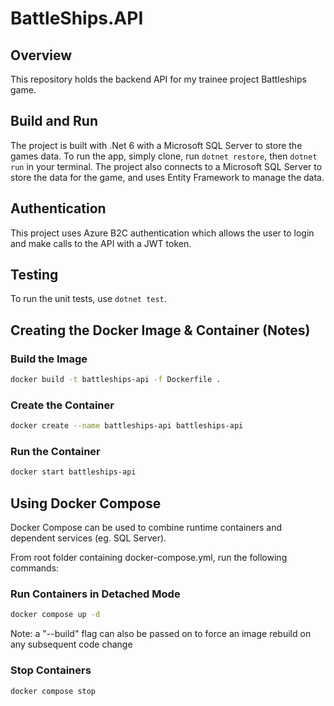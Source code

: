 # BattleShips.API

## Overview

This repository holds the backend API for my trainee project Battleships game.

## Build and Run

The project is built with .Net 6 with a Microsoft SQL Server to store the games data. To
run the app, simply clone, run `dotnet restore`, then `dotnet run` in your terminal. The
project also connects to a Microsoft SQL Server to store the data for the game, and uses
Entity Framework to manage the data.

## Authentication

This project uses Azure B2C authentication which allows the user to login and make calls
to the API with a JWT token.

## Testing

To run the unit tests, use `dotnet test`.

## Creating the Docker Image & Container (Notes)

### Build the Image

```bash
docker build -t battleships-api -f Dockerfile .
```

### Create the Container

```bash
docker create --name battleships-api battleships-api
```

### Run the Container

```bash
docker start battleships-api   
```

## Using Docker Compose

Docker Compose can be used to combine runtime containers and dependent services (eg. SQL Server).

From root folder containing docker-compose.yml, run the following commands:

### Run Containers in Detached Mode

```bash
docker compose up -d
```

Note: a "--build" flag can also be passed on to force an image rebuild on any subsequent code change

### Stop Containers

```bash
docker compose stop
```
